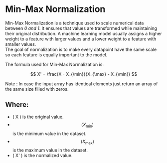 # Min-Max Normalization

Min-Max Normalization is a technique used to scale numerical data between *0 and 1*. It ensures that values are transformed while maintaining their original distribution. A machine learning model usually assigns a higher weight to a feature with larger values and a lower weight to a feature with smaller values.  
The goal of normalization is to make every datapoint have the same scale so each feature is equally important to the model.


The formula used for Min-Max Normalization is:

$$
X' = \frac{X - X_{\min}}{X_{\max} - X_{\min}}
$$

Note : In case the input array has identical elements just return an array of the same size filled with zeros.
## Where:
- \( X \) is the original value.
- $$(X_{\min})$$ is the minimum value in the dataset.
- $$( X_{\text{max}} )$$ is the maximum value in the dataset.
- \( X' \) is the normalized value.
